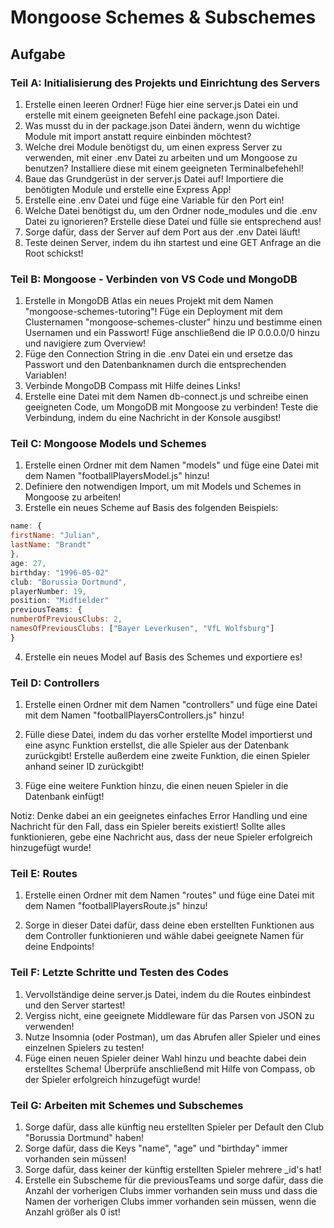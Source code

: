 # Mongoose Schemes & Subschemes

## Aufgabe

### Teil A: Initialisierung des Projekts und Einrichtung des Servers

1. Erstelle einen leeren Ordner! Füge hier eine server.js Datei ein und erstelle mit einem geeigneten Befehl eine package.json Datei.
2. Was musst du in der package.json Datei ändern, wenn du wichtige Module mit import anstatt require einbinden möchtest?
3. Welche drei Module benötigst du, um einen express Server zu verwenden, mit einer .env Datei zu arbeiten und um Mongoose zu benutzen? Installiere diese mit einem geeigneten Terminalbefehehl!
4. Baue das Grundgerüst in der server.js Datei auf! Importiere die benötigten Module und erstelle eine Express App!
5. Erstelle eine .env Datei und füge eine Variable für den Port ein!
6. Welche Datei benötigst du, um den Ordner node_modules und die .env Datei zu ignorieren? Erstelle diese Datei und fülle sie entsprechend aus!
7. Sorge dafür, dass der Server auf dem Port aus der .env Datei läuft!
8. Teste deinen Server, indem du ihn startest und eine GET Anfrage an die Root schickst!

### Teil B: Mongoose - Verbinden von VS Code und MongoDB

1. Erstelle in MongoDB Atlas ein neues Projekt mit dem Namen "mongoose-schemes-tutoring"! Füge ein Deployment mit dem Clusternamen "mongoose-schemes-cluster" hinzu und bestimme einen Usernamen und ein Passwort! Füge anschließend die IP 0.0.0.0/0 hinzu und navigiere zum Overview!
2. Füge den Connection String in die .env Datei ein und ersetze das Passwort und den Datenbanknamen durch die entsprechenden Variablen!
3. Verbinde MongoDB Compass mit Hilfe deines Links!
4. Erstelle eine Datei mit dem Namen db-connect.js und schreibe einen geeigneten Code, um MongoDB mit Mongoose zu verbinden! Teste die Verbindung, indem du eine Nachricht in der Konsole ausgibst!

### Teil C: Mongoose Models und Schemes

1. Erstelle einen Ordner mit dem Namen "models" und füge eine Datei mit dem Namen "footballPlayersModel.js" hinzu!
2. Definiere den notwendigen Import, um mit Models und Schemes in Mongoose zu arbeiten!
3. Erstelle ein neues Scheme auf Basis des folgenden Beispiels:

```javascript
name: {
firstName: "Julian",
lastName: "Brandt"
},
age: 27,
birthday: "1996-05-02"
club: "Borussia Dortmund",
playerNumber: 19,
position: "Midfielder"
previousTeams: {
numberOfPreviousClubs: 2,
namesOfPreviousClubs: ["Bayer Leverkusen", "VfL Wolfsburg"]
}

```

4. Erstelle ein neues Model auf Basis des Schemes und exportiere es!

### Teil D: Controllers

1. Erstelle einen Ordner mit dem Namen "controllers" und füge eine Datei mit dem Namen "footballPlayersControllers.js" hinzu!

2. Fülle diese Datei, indem du das vorher erstellte Model importierst und eine async Funktion erstellst, die alle Spieler aus der Datenbank zurückgibt! Erstelle außerdem eine zweite Funktion, die einen Spieler anhand seiner ID zurückgibt!

3. Füge eine weitere Funktion hinzu, die einen neuen Spieler in die Datenbank einfügt!

Notiz: Denke dabei an ein geeignetes einfaches Error Handling und eine Nachricht für den Fall, dass ein Spieler bereits existiert! Sollte alles funktionieren, gebe eine Nachricht aus, dass der neue Spieler erfolgreich hinzugefügt wurde!

### Teil E: Routes

1. Erstelle einen Ordner mit dem Namen "routes" und füge eine Datei mit dem Namen "footballPlayersRoute.js" hinzu!

2. Sorge in dieser Datei dafür, dass deine eben erstellten Funktionen aus dem Controller funktionieren und wähle dabei geeignete Namen für deine Endpoints!

### Teil F: Letzte Schritte und Testen des Codes

1. Vervollständige deine server.js Datei, indem du die Routes einbindest und den Server startest!
2. Vergiss nicht, eine geeignete Middleware für das Parsen von JSON zu verwenden!
3. Nutze Insomnia (oder Postman), um das Abrufen aller Spieler und eines einzelnen Spielers zu testen!
4. Füge einen neuen Spieler deiner Wahl hinzu und beachte dabei dein erstelltes Schema! Überprüfe anschließend mit Hilfe von Compass, ob der Spieler erfolgreich hinzugefügt wurde!

### Teil G: Arbeiten mit Schemes und Subschemes

1. Sorge dafür, dass alle künftig neu erstellten Spieler per Default den Club "Borussia Dortmund" haben!
2. Sorge dafür, dass die Keys "name", "age" und "birthday" immer vorhanden sein müssen!
3. Sorge dafür, dass keiner der künftig erstellten Spieler mehrere _id's hat!
4. Erstelle ein Subscheme für die previousTeams und sorge dafür, dass die Anzahl der vorherigen Clubs immer vorhanden sein muss und dass die Namen der vorherigen Clubs immer vorhanden sein müssen, wenn die Anzahl größer als 0 ist!
